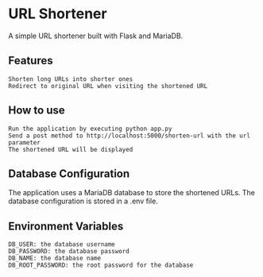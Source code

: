 # URL Shortener

A simple URL shortener built with Flask and MariaDB.

## Features

    Shorten long URLs into shorter ones
    Redirect to original URL when visiting the shortened URL

## How to use

    Run the application by executing python app.py
    Send a post method to http://localhost:5000/shorten-url with the url parameter
    The shortened URL will be displayed

## Database Configuration

The application uses a MariaDB database to store the shortened URLs. The database configuration is stored in a .env file.

## Environment Variables

    DB_USER: the database username
    DB_PASSWORD: the database password
    DB_NAME: the database name
    DB_ROOT_PASSWORD: the root password for the database
